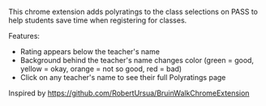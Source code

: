 This chrome extension adds polyratings to the class selections on PASS to help students save time when registering for classes.

Features:
* Rating appears below the teacher's name
* Background behind the teacher's name changes color (green = good, yellow = okay, orange = not so good, red = bad)
* Click on any teacher's name to see their full Polyratings page

Inspired by https://github.com/RobertUrsua/BruinWalkChromeExtension
